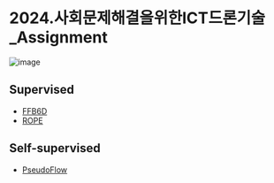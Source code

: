 # 2024.사회문제해결을위한ICT드론기술_Assignment


![image](https://github.com/2seung0708/2024.ICT_Assignment/assets/70506563/44be34cb-b42b-4af8-9009-9041811cba40)



## Supervised
- [FFB6D](https://github.com/2seung0708/2024.ICT_Assignment/tree/main/FFB6D/FFB6D)
- [ROPE](https://github.com/2seung0708/2024.ICT_Assignment/tree/main/ROPE)

## Self-supervised
- [PseudoFlow](https://github.com/2seung0708/2024.ICT_Assignment/tree/main/PseudoFlow)
